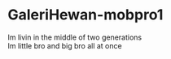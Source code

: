 # GaleriHewan-mobpro1

Im livin in the middle of two generations<br>
Im little bro and big bro all at once
